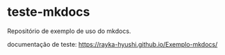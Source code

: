 # teste-mkdocs

Repositório de exemplo de uso do mkdocs.

documentação de teste: https://rayka-hyushi.github.io/Exemplo-mkdocs/
